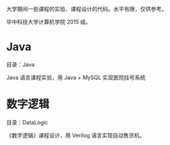 大学期间一些课程的实验、课程设计的代码。水平有限，仅供参考。

华中科技大学计算机学院 2015 级。

# Java

目录：Java

Java 语言课程实验，用 Java + MySQL 实现医院挂号系统

# 数字逻辑
目录：DataLogic

《数字逻辑》课程设计，用 Verilog 语言实现自动售货机。
